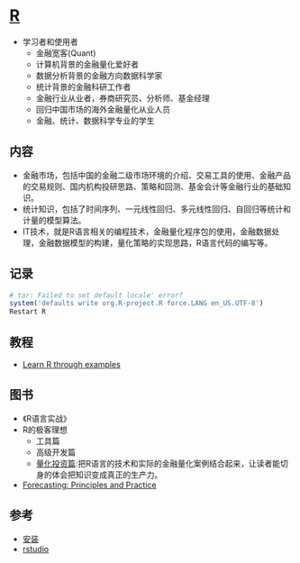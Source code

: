 # [R](https://cran.r-project.org/)

* 学习者和使用者
    - 金融宽客(Quant)
    - 计算机背景的金融量化爱好者
    - 数据分析背景的金融方向数据科学家
    - 统计背景的金融科研工作者
    - 金融行业从业者，券商研究员、分析师、基金经理
    - 回归中国市场的海外金融量化从业人员
    - 金融、统计、数据科学专业的学生

## 内容

* 金融市场，包括中国的金融二级市场环境的介绍、交易工具的使用、金融产品的交易规则、国内机构投研思路、策略和回测、基金会计等金融行业的基础知识。
* 统计知识，包括了时间序列、一元线性回归、多元线性回归、自回归等统计和计量的模型算法。
* IT技术，就是R语言相关的编程技术，金融量化程序包的使用，金融数据处理，金融数据模型的构建，量化策略的实现思路，R语言代码的编写等。

## 记录

```R
# tar: Failed to set default locale' error?
system('defaults write org.R-project.R force.LANG en_US.UTF-8')
Restart R
```

## 教程

* [Learn R through examples](https://gexijin.github.io/learnR/)

## 图书

* 《R语言实战》
* R的极客理想
    - 工具篇
    - 高级开发篇
    - [量化投资篇]():把R语言的技术和实际的金融量化案例结合起来，让读者能切身的体会把知识变成真正的生产力。
* [Forecasting: Principles and Practice](https://otexts.com/fpp3/)

## 参考

* [安装](https://mirrors.tuna.tsinghua.edu.cn/CRAN/)
* [rstudio](https://www.rstudio.com/products/rstudio/download/#download)
